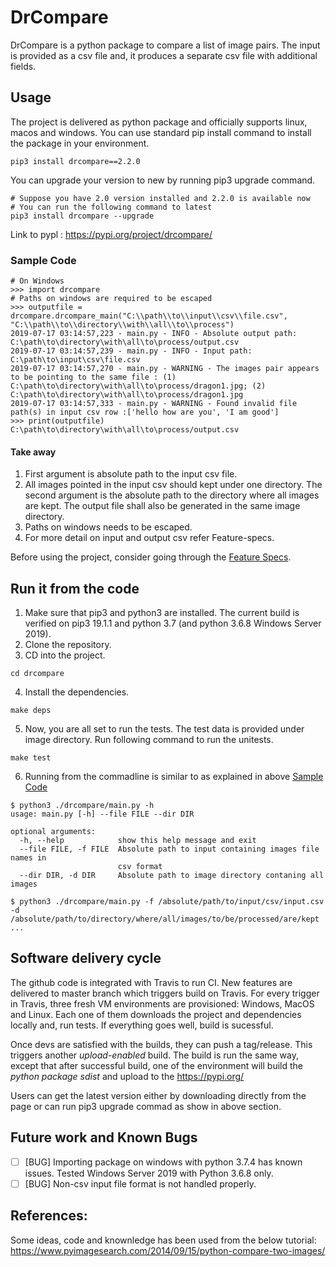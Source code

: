 # DrCompare
DrCompare is a python package to compare a list of image pairs. The input is provided as a csv file and, it produces a separate csv file with additional fields.

## Usage
The project is delivered as python package and officially supports linux, macos and windows. You can use standard pip install command to install the package in your environment.
```
pip3 install drcompare==2.2.0
```
You can upgrade your version to new by running pip3 upgrade command.
```
# Suppose you have 2.0 version installed and 2.2.0 is available now
# You can run the following command to latest
pip3 install drcompare --upgrade

```
Link to pypl : https://pypi.org/project/drcompare/
### Sample Code
```
# On Windows
>>> import drcompare
# Paths on windows are required to be escaped
>>> outputfile = drcompare.drcompare_main("C:\\path\\to\\input\\csv\\file.csv", "C:\\path\\to\\directory\\with\\all\\to\\process")
2019-07-17 03:14:57,223 - main.py - INFO - Absolute output path: C:\path\to\directory\with\all\to\process/output.csv
2019-07-17 03:14:57,239 - main.py - INFO - Input path: C:\path\to\input\csv\file.csv
2019-07-17 03:14:57,270 - main.py - WARNING - The images pair appears to be pointing to the same file : (1) C:\path\to\directory\with\all\to\process/dragon1.jpg; (2) C:\path\to\directory\with\all\to\process/dragon1.jpg
2019-07-17 03:14:57,333 - main.py - WARNING - Found invalid file path(s) in input csv row :['hello how are you', 'I am good']
>>> print(outputfile)
C:\path\to\directory\with\all\to\process/output.csv
```
#### Take away
1. First argument is absolute path to the input csv file.
2. All images pointed in the input csv should kept under one directory. The second argument is the absolute path to the directory where all images are kept. The output file shall also be generated in the same image directory.
3. Paths on windows needs to be escaped.
4. For more detail on input and output csv refer Feature-specs. 

Before using the project, consider going through the [Feature Specs](https://github.com/ravjotsingh9/DrCompare/blob/master/docs/Feature-spec.md#drcompare-feature-specs).

## Run it from the code
1. Make sure that pip3 and python3 are installed. The current build is verified on pip3 19.1.1 and python 3.7 (and python 3.6.8 Windows Server 2019).
2. Clone the repository.
3. CD into the project.
```
cd drcompare
```
4. Install the dependencies.
```
make deps
```
5. Now, you are all set to run the tests. The test data is provided under image directory. Run following command to run the unitests.
```
make test
```
6. Running from the commadline is similar to as explained in above [Sample Code](#Sample-Code)
```
$ python3 ./drcompare/main.py -h
usage: main.py [-h] --file FILE --dir DIR

optional arguments:
  -h, --help            show this help message and exit
  --file FILE, -f FILE  Absolute path to input containing images file names in
                        csv format
  --dir DIR, -d DIR     Absolute path to image directory contaning all images

$ python3 ./drcompare/main.py -f /absolute/path/to/input/csv/input.csv -d /absolute/path/to/directory/where/all/images/to/be/processed/are/kept
...
```
## Software delivery cycle
The github code is integrated with Travis to run CI. New features are delivered to master branch which triggers build on Travis.
For every trigger in Travis, three fresh VM environments are provisioned: Windows, MacOS and Linux. Each one of them downloads the project and dependencies locally and, run tests. If everything goes well, build is sucessful.

Once devs are satisfied with the builds, they can push a tag/release. This triggers another _upload-enabled_ build. The build is run the same way, except that after successful build, one of the environment will build the _python package sdist_ and upload to the https://pypi.org/

Users can get the latest version either by downloading directly from the page or can run pip3 upgrade commad as show in above section.

## Future work and Known Bugs
- [ ] [BUG] Importing package on windows with python 3.7.4 has known issues. Tested Windows Server 2019 with Python 3.6.8 only.
- [ ] [BUG] Non-csv input file format is not handled properly.

## References:
Some ideas, code and knownledge has been used from the below tutorial:
https://www.pyimagesearch.com/2014/09/15/python-compare-two-images/